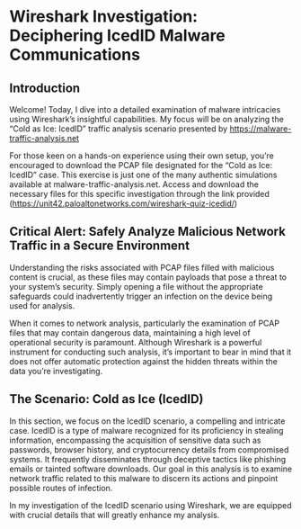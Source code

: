 # Wireshark Investigation: Deciphering IcedID Malware Communications

## Introduction
Welcome! Today, I dive into a detailed examination of malware intricacies using Wireshark’s insightful capabilities. My focus will be on analyzing the “Cold as Ice: IcedID” traffic analysis scenario presented by https://malware-traffic-analysis.net

For those keen on a hands-on experience using their own setup, you’re encouraged to download the PCAP file designated for the “Cold as Ice: IcedID” case. This exercise is just one of the many authentic simulations available at malware-traffic-analysis.net. Access and download the necessary files for this specific investigation through the link provided (https://unit42.paloaltonetworks.com/wireshark-quiz-icedid/)

## Critical Alert: Safely Analyze Malicious Network Traffic in a Secure Environment
Understanding the risks associated with PCAP files filled with malicious content is crucial, as these files may contain payloads that pose a threat to your system’s security. Simply opening a file without the appropriate safeguards could inadvertently trigger an infection on the device being used for analysis.

When it comes to network analysis, particularly the examination of PCAP files that may contain dangerous data, maintaining a high level of operational security is paramount. Although Wireshark is a powerful instrument for conducting such analysis, it’s important to bear in mind that it does not offer automatic protection against the hidden threats within the data you’re investigating.

## The Scenario: Cold as Ice (IcedID)

In this section, we focus on the IcedID scenario, a compelling and intricate case. IcedID is a type of malware recognized for its proficiency in stealing information, encompassing the acquisition of sensitive data such as passwords, browser history, and cryptocurrency details from compromised systems. It frequently disseminates through deceptive tactics like phishing emails or tainted software downloads. Our goal in this analysis is to examine network traffic related to this malware to discern its actions and pinpoint possible routes of infection.

In my investigation of the IcedID scenario using Wireshark, we are equipped with crucial details that will greatly enhance my analysis.

